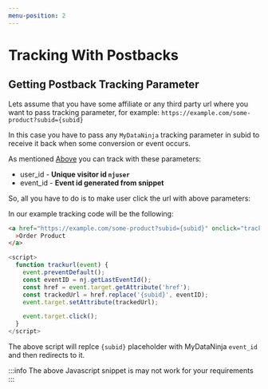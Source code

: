 ```yaml
---
menu-position: 2
---
```


# Tracking With Postbacks

## Getting Postback Tracking Parameter

Lets assume that you have some affiliate or any third party url where you want to pass tracking parameter, for example: `https://example.com/some-product?subid={subid}`

In this case you have to pass any `MyDataNinja` tracking parameter in subid to receive it back when some conversion or event occurs.

As mentioned [Above](/docs/postbacks/receiving-postback) you can track with these parameters:

- user_id - **Unique visitor id `njuser`**
- event_id - **Event id generated from snippet**

So, all you have to do is to make user click the url with above parameters:

In our example tracking code will be the following:

```html
<a href="https://example.com/some-product?subid={subid}" onclick="trackurl(event)"
  >Order Product
</a>
```

```javascript
<script>
  function trackurl(event) {
    event.preventDefault();
    const eventID = nj.getLastEventId();
    const href = event.target.getAttribute('href');
    const trackedUrl = href.replace('{subid}', eventID);
    event.target.setAttribute(trackedUrl);

    event.target.click();
  }
</script>
```

The above script will replce `{subid}` placeholder with MyDataNinja `event_id` and then redirects to it.

:::info
The above Javascript snippet is may not work for your requirements
:::
